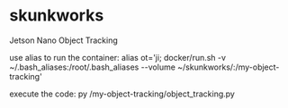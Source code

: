 # skunkworks
Jetson Nano Object Tracking


use alias to run the container:
alias ot='ji; docker/run.sh -v ~/.bash_aliases:/root/.bash_aliases --volume ~/skunkworks/:/my-object-tracking'

execute the code:
py /my-object-tracking/object_tracking.py
